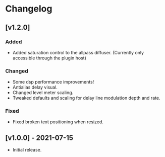 # Changelog

## [v1.2.0]
### Added
* Added saturation control to the allpass diffuser. (Currently only accessible through the plugin host)

### Changed
* Some dsp performance improvements!
* Antialias delay visual.
* Changed level meter scaling.
* Tweaked defaults and scaling for delay line modulation depth and rate.

### Fixed
* Fixed broken text positioning when resized.

## [v1.0.0] - 2021-07-15
* Initial release.
